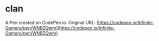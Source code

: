 # clan

A Pen created on CodePen.io. Original URL: [https://codepen.io/Infinite-Gamers/pen/WNBZQwm](https://codepen.io/Infinite-Gamers/pen/WNBZQwm).

